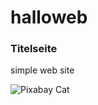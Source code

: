 # halloweb
### Titelseite
simple web site 

<div id="text"></div>
 
<script>
document.getElementById("text").innerHTML = "Text added by JavaScript code";
</script>

<script src="https://code.jquery.com/jquery-3.2.1.min.js"></script>
<script src="./demo.js"></script>
 
<div id="text2"></div>

![Pixabay Cat](https://www.zooplus.de/magazin/wp-content/uploads/2017/12/kitten-eingew%C3%B6hnen.jpeg)
